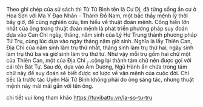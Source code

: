 Theo ghi chép của sử sách thì Từ Tử Bình tên là Cư Dị, đã từng sống ẩn cư ở Hoa Sơn với Ma Y Đạo Nhân - Thành Đồ Nam, một bậc thầy mệnh lý thời bấy giờ, để cùng nghiên cứu, tìm hiểu về thuật đoán mệnh. Cống hiến lớn nhất của ông trong thuật đoán mệnh là phát triển phương pháp suy đoán dựa vào Can Chi ngày, tháng, năm sinh của Lý Hư Trung thành phương pháp Tứ Trụ, cùng lúc dựa vào ngày tháng năm giờ sinh. Nghĩa là lấy Thiên Can, Địa Chi của năm sinh làm trụ thứ nhất, tháng sinh làm trụ thứ hai, ngày sinh làm trụ thứ ba và giờ sinh làm trụ thứ tư. Như  vậy mỗi trụ gồm hai chữ một của Thiên Can, một của Địa Chi ...cộng lại thành tám chữ nên được gọi với cái tên Bát Tự. Sau đó, dựa vào Âm Dương, Ngũ Hành ẩn chứa trong tám chữ này để suy đoán sẽ biết được sơ lược về vận mệnh của cuộc đời. Chỉ tiếc là trước tác Uyên Hải Tử Bình không phải do ông sáng tác, nhưng thuật mệnh này mãi mãi gắn với tên ông.

chi tiết vui lòng tham khảo https://tuvibattu.vn/la-so-tu-tru
